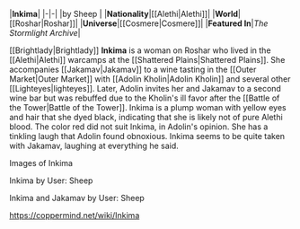 |**Inkima**|
|-|-|
|by  Sheep |
|**Nationality**|[[Alethi\|Alethi]]|
|**World**|[[Roshar\|Roshar]]|
|**Universe**|[[Cosmere\|Cosmere]]|
|**Featured In**|*The Stormlight Archive*|

[[Brightlady\|Brightlady]] **Inkima** is a woman on Roshar who lived in the [[Alethi\|Alethi]] warcamps at the [[Shattered Plains\|Shattered Plains]].
She accompanies [[Jakamav\|Jakamav]] to a wine tasting in the [[Outer Market\|Outer Market]] with [[Adolin Kholin\|Adolin Kholin]] and several other [[Lighteyes\|lighteyes]]. Later, Adolin invites her and Jakamav to a second wine bar but was rebuffed due to the Kholin's ill favor after the [[Battle of the Tower\|Battle of the Tower]].
Inkima is a plump woman with yellow eyes and hair that she dyed black, indicating that she is likely not of pure Alethi blood. The color red did not suit Inkima, in Adolin's opinion. She has a tinkling laugh that Adolin found obnoxious. Inkima seems to be quite taken with Jakamav, laughing at everything he said.


Images of Inkima



Inkima by User: Sheep






Inkima and Jakamav by User: Sheep






https://coppermind.net/wiki/Inkima